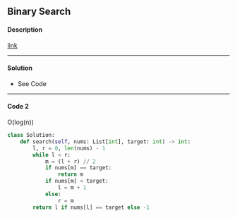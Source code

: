 ## Binary Search

#### Description

[link](https://leetcode.com/problems/binary-search/description/)

---

#### Solution

- See Code

---

#### Code 2

O(log(n))

```python
class Solution:
    def search(self, nums: List[int], target: int) -> int:
        l, r = 0, len(nums) - 1
        while l < r:
            m = (l + r) // 2
            if nums[m] == target:
                return m
            if nums[m] < target:
                l = m + 1
            else:
                r = m
        return l if nums[l] == target else -1
```